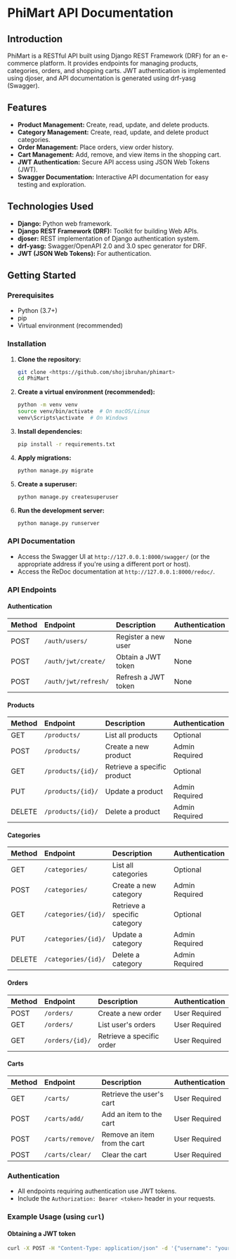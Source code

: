 # PhiMart API Documentation

## Introduction

PhiMart is a RESTful API built using Django REST Framework (DRF) for an e-commerce platform. It provides endpoints for managing products, categories, orders, and shopping carts. JWT authentication is implemented using djoser, and API documentation is generated using drf-yasg (Swagger).

## Features

* **Product Management:** Create, read, update, and delete products.
* **Category Management:** Create, read, update, and delete product categories.
* **Order Management:** Place orders, view order history.
* **Cart Management:** Add, remove, and view items in the shopping cart.
* **JWT Authentication:** Secure API access using JSON Web Tokens (JWT).
* **Swagger Documentation:** Interactive API documentation for easy testing and exploration.

## Technologies Used

* **Django:** Python web framework.
* **Django REST Framework (DRF):** Toolkit for building Web APIs.
* **djoser:** REST implementation of Django authentication system.
* **drf-yasg:** Swagger/OpenAPI 2.0 and 3.0 spec generator for DRF.
* **JWT (JSON Web Tokens):** For authentication.

## Getting Started

### Prerequisites

* Python (3.7+)
* pip
* Virtual environment (recommended)

### Installation

1.  **Clone the repository:**

    ```bash
    git clone <https://github.com/shojibruhan/phimart>
    cd PhiMart
    ```

2.  **Create a virtual environment (recommended):**

    ```bash
    python -m venv venv
    source venv/bin/activate  # On macOS/Linux
    venv\Scripts\activate  # On Windows
    ```

3.  **Install dependencies:**

    ```bash
    pip install -r requirements.txt
    ```

4.  **Apply migrations:**

    ```bash
    python manage.py migrate
    ```

5.  **Create a superuser:**

    ```bash
    python manage.py createsuperuser
    ```

6.  **Run the development server:**

    ```bash
    python manage.py runserver
    ```

### API Documentation

* Access the Swagger UI at `http://127.0.0.1:8000/swagger/` (or the appropriate address if you're using a different port or host).
* Access the ReDoc documentation at `http://127.0.0.1:8000/redoc/`.

### API Endpoints

#### Authentication

| Method | Endpoint              | Description              | Authentication |
| :----- | :-------------------- | :----------------------- | :------------- |
| POST   | `/auth/users/`        | Register a new user      | None           |
| POST   | `/auth/jwt/create/`   | Obtain a JWT token       | None           |
| POST   | `/auth/jwt/refresh/`  | Refresh a JWT token      | None           |

#### Products

| Method | Endpoint            | Description                  | Authentication |
| :----- | :------------------ | :--------------------------- | :------------- |
| GET    | `/products/`        | List all products            | Optional       |
| POST   | `/products/`        | Create a new product         | Admin Required |
| GET    | `/products/{id}/`    | Retrieve a specific product  | Optional       |
| PUT    | `/products/{id}/`    | Update a product             | Admin Required |
| DELETE | `/products/{id}/`   | Delete a product             | Admin Required |

#### Categories

| Method | Endpoint             | Description                   | Authentication |
| :----- | :------------------- | :---------------------------- | :------------- |
| GET    | `/categories/`       | List all categories           | Optional       |
| POST   | `/categories/`       | Create a new category         | Admin Required |
| GET    | `/categories/{id}/`   | Retrieve a specific category  | Optional       |
| PUT    | `/categories/{id}/`   | Update a category             | Admin Required |
| DELETE | `/categories/{id}/`  | Delete a category             | Admin Required |

#### Orders

| Method | Endpoint          | Description                 | Authentication |
| :----- | :---------------- | :-------------------------- | :------------- |
| POST   | `/orders/`        | Create a new order          | User Required  |
| GET    | `/orders/`        | List user's orders          | User Required  |
| GET    | `/orders/{id}/`    | Retrieve a specific order   | User Required  |

#### Carts

| Method | Endpoint           | Description                 | Authentication |
| :----- | :----------------- | :-------------------------- | :------------- |
| GET    | `/carts/`          | Retrieve the user's cart    | User Required  |
| POST   | `/carts/add/`      | Add an item to the cart     | User Required  |
| POST   | `/carts/remove/`   | Remove an item from the cart| User Required  |
| POST   | `/carts/clear/`    | Clear the cart              | User Required  |

### Authentication

* All endpoints requiring authentication use JWT tokens.
* Include the `Authorization: Bearer <token>` header in your requests.

### Example Usage (using `curl`)

#### Obtaining a JWT token

```bash
curl -X POST -H "Content-Type: application/json" -d '{"username": "your_username", "password": "your_password"}' [http://127.0.0.1:8000/auth/jwt/create/](http://127.0.0.1:8000/auth/jwt/create/)